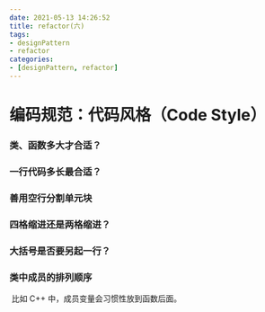 ```yaml
---
date: 2021-05-13 14:26:52
title: refactor(六)
tags:
- designPattern
- refactor
categories:
- [designPattern, refactor]
---
```


# 编码规范：代码风格（Code Style）

### 类、函数多大才合适？

### 一行代码多长最合适？

### 善用空行分割单元块

### 四格缩进还是两格缩进？

### 大括号是否要另起一行？

### 类中成员的排列顺序

​	比如 C++ 中，成员变量会习惯性放到函数后面。
